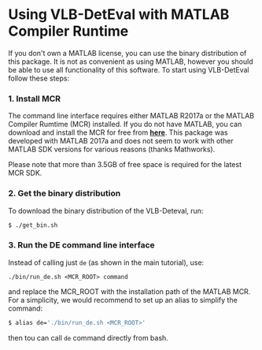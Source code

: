 # Using VLB-DetEval with MATLAB Compiler Runtime

If you don't own a MATLAB license, you can use the binary distribution of this package. It is not as convenient as using MATLAB, however you should be able to use all functionality of this software. To start using VLB-DetEval follow these steps:

<a id=install-mcr></a>
### 1. Install MCR
The command line interface requires either MATLAB R2017a or the MATLAB Compiler Rumtime (MCR) installed. If you do not have MATLAB, you can download and install the MCR for free from [**here**](http://www.mathworks.com/products/compiler/mcr/). This package was developed with MATLAB 2017a and does not seem to work with other MATLAB SDK versions for various reasons (thanks Mathworks).

Please note that more than 3.5GB of free space is required for the latest MCR SDK.

### 2. Get the binary distribution
To download the binary distribution of the VLB-Deteval, run:
```bash
$ ./get_bin.sh
```

### 3. Run the DE command line interface

Instead of calling just `de` (as shown in the main tutorial), use:
```
./bin/run_de.sh <MCR_ROOT> command
```
and replace the MCR_ROOT with the installation path of the MATLAB MCR.
For a simplicity, we would recommend to set up an alias to simplify the command:
```bash
$ alias de='./bin/run_de.sh <MCR_ROOT>'
```
then tou can call `de` command directly from bash.